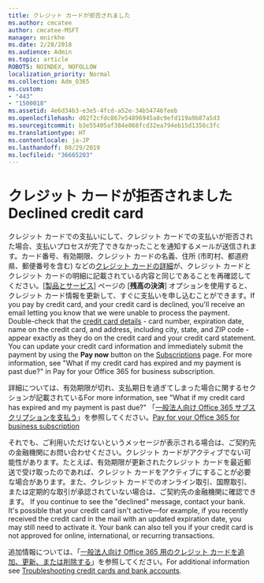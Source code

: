 ```yaml
---
title: クレジット カードが拒否されました
ms.author: cmcatee
author: cmcatee-MSFT
manager: mnirkhe
ms.date: 2/28/2018
ms.audience: Admin
ms.topic: article
ROBOTS: NOINDEX, NOFOLLOW
localization_priority: Normal
ms.collection: Adm_O365
ms.custom:
- "443"
- "1500018"
ms.assetid: 4e6d34b3-e3e5-4fcd-a52e-34b54746feeb
ms.openlocfilehash: d02f2cfdc867e54896945a8c9efd119a9b87a5d3
ms.sourcegitcommit: b3e55405af384e868fcd32ea794eb15d1356c3fc
ms.translationtype: HT
ms.contentlocale: ja-JP
ms.lasthandoff: 08/29/2019
ms.locfileid: "36665203"
---
```

# <a name="declined-credit-card"></a><span data-ttu-id="c87f0-102">クレジット カードが拒否されました</span><span class="sxs-lookup"><span data-stu-id="c87f0-102">Declined credit card</span></span>

<span data-ttu-id="c87f0-p101">クレジット カードでの支払いにして、クレジット カードでの支払いが拒否された場合、支払いプロセスが完了できなかったことを通知するメールが送信されます。カード番号、有効期限、クレジット カードの名義、住所 (市町村、都道府県、郵便番号を含む) などの[クレジット カードの詳細](https://go.microsoft.com/fwlink/p/?linkid=842054)が、クレジット カードとクレジット カードの明細に記載されている内容と同じであることを再確認してください。[[製品とサービス](https://go.microsoft.com/fwlink/p/?linkid=842054)] ページの [**残高の決済**] オプションを使用すると、クレジット カード情報を更新して、すぐに支払いを申し込むことができます。</span><span class="sxs-lookup"><span data-stu-id="c87f0-p101">If you pay by credit card, and your credit card is declined, you'll receive an email letting you know that we were unable to process the payment. Double-check that the [credit card details](https://go.microsoft.com/fwlink/p/?linkid=842054) - card number, expiration date, name on the credit card, and address, including city, state, and ZIP code - appear exactly as they do on the credit card and your credit card statement. You can update your credit card information and immediately submit the payment by using the **Pay now** button on the [Subscriptions](https://go.microsoft.com/fwlink/p/?linkid=842054) page. For more information, see "What if my credit card has expired and my payment is past due?" in Pay for your Office 365 for business subscription.</span></span> 

<span data-ttu-id="c87f0-106">詳細については、有効期限が切れ、支払期日を過ぎてしまった場合に関するセクションが記載されている</span><span class="sxs-lookup"><span data-stu-id="c87f0-106">For more information, see "What if my credit card has expired and my payment is past due?"</span></span> <span data-ttu-id="c87f0-107">「[一般法人向け Office 365 サブスクリプションを支払う](https://docs.microsoft.com/office365/admin/subscriptions-and-billing/pay-for-your-subscription#what-if-my-credit-card-was-declined-and-my-payment-is-past-due)」を参照してください。</span><span class="sxs-lookup"><span data-stu-id="c87f0-107">[Pay for your Office 365 for business subscription](https://docs.microsoft.com/office365/admin/subscriptions-and-billing/pay-for-your-subscription#what-if-my-credit-card-was-declined-and-my-payment-is-past-due)</span></span>
  
<span data-ttu-id="c87f0-p103">それでも、ご利用いただけないというメッセージが表示される場合は、ご契約先の金融機関にお問い合わせください。クレジット カードがアクティブでない可能性があります。たとえば、有効期限が更新されたクレジット カードを最近郵送で受け取ったのであれば、クレジット カードをアクティブにすることが必要な場合があります。また、クレジット カードでのオンライン取引、国際取引、または定期的な取引が承認されていない場合は、ご契約先の金融機関に確認できます。  </span><span class="sxs-lookup"><span data-stu-id="c87f0-p103">If you continue to see the "declined" message, contact your bank. It's possible that your credit card isn't active—for example, if you recently received the credit card in the mail with an updated expiration date, you may still need to activate it. Your bank can also tell you if your credit card is not approved for online, international, or recurring transactions.</span></span>
  
<span data-ttu-id="c87f0-111">追加情報については、「[一般法人向け Office 365 用のクレジット カードを追加、更新、または削除する](https://docs.microsoft.com/office365/admin/subscriptions-and-billing/add-update-or-remove-credit-card-or-bank-account#troubleshooting-credit-cards-and-bank-accounts)」を参照してください。</span><span class="sxs-lookup"><span data-stu-id="c87f0-111">For additional information see [Troubleshooting credit cards and bank accounts](https://docs.microsoft.com/office365/admin/subscriptions-and-billing/add-update-or-remove-credit-card-or-bank-account#troubleshooting-credit-cards-and-bank-accounts).</span></span>